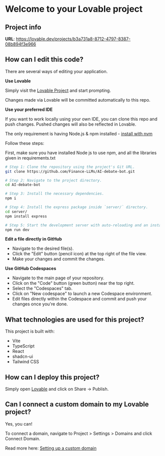 # Welcome to your Lovable project

## Project info

**URL**: https://lovable.dev/projects/b3a731a8-8712-4797-8387-08b894f3e966

## How can I edit this code?

There are several ways of editing your application.

**Use Lovable**

Simply visit the [Lovable Project](https://lovable.dev/projects/b3a731a8-8712-4797-8387-08b894f3e966) and start prompting.

Changes made via Lovable will be committed automatically to this repo.

**Use your preferred IDE**

If you want to work locally using your own IDE, you can clone this repo and push changes. Pushed changes will also be reflected in Lovable.

The only requirement is having Node.js & npm installed - [install with nvm](https://github.com/nvm-sh/nvm#installing-and-updating)

Follow these steps:

First, make sure you have installed Node js to use npm, and all the libraries given in requirements.txt

```sh
# Step 1: Clone the repository using the project's Git URL.
git clone https://github.com/Finance-LLMs/AI-debate-bot.git

# Step 2: Navigate to the project directory.
cd AI-debate-bot

# Step 3: Install the necessary dependencies.
npm i

# Step 4: Install the express package inside `server/` directory.
cd server/
npm install express

# Step 5: Start the development server with auto-reloading and an instant preview.
npm run dev
```

**Edit a file directly in GitHub**

- Navigate to the desired file(s).
- Click the "Edit" button (pencil icon) at the top right of the file view.
- Make your changes and commit the changes.

**Use GitHub Codespaces**

- Navigate to the main page of your repository.
- Click on the "Code" button (green button) near the top right.
- Select the "Codespaces" tab.
- Click on "New codespace" to launch a new Codespace environment.
- Edit files directly within the Codespace and commit and push your changes once you're done.

## What technologies are used for this project?

This project is built with:

- Vite
- TypeScript
- React
- shadcn-ui
- Tailwind CSS

## How can I deploy this project?

Simply open [Lovable](https://lovable.dev/projects/b3a731a8-8712-4797-8387-08b894f3e966) and click on Share -> Publish.

## Can I connect a custom domain to my Lovable project?

Yes, you can!

To connect a domain, navigate to Project > Settings > Domains and click Connect Domain.

Read more here: [Setting up a custom domain](https://docs.lovable.dev/tips-tricks/custom-domain#step-by-step-guide)
